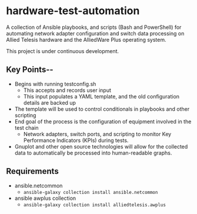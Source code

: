 # hardware-test-automation
A collection of Ansible playbooks, and scripts (Bash and PowerShell) for automating network adapter configuration and switch data processing on Allied Telesis hardware and the AlliedWare Plus operating system. 

This project is under continuous development. 

## Key Points--

- Begins with running testconfig.sh
  - This accepts and records user input
  - This input populates a YAML template, and the old configuration details are backed up
- The template will be used to control conditionals in playbooks and other scripting
- End goal of the process is the configuration of equipment involved in the test chain
  - Network adapters, switch ports, and scripting to monitor Key Performance Indicators (KPIs) during tests.
- Gnuplot and other open source technologies will allow for the collected data to automatically be processed into human-readable graphs. 

## Requirements 

- ansible.netcommon
  - ```ansible-galaxy collection install ansible.netcommon```
- ansible awplus collection
  - ```ansible-galaxy collection install alliedtelesis.awplus```
